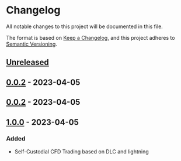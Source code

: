 # Changelog

All notable changes to this project will be documented in this file.

The format is based on [Keep a Changelog](https://keepachangelog.com/en/1.0.0/),
and this project adheres to [Semantic Versioning](https://semver.org/spec/v2.0.0.html).

## [Unreleased]

## [0.0.2] - 2023-04-05

## [0.0.2] - 2023-04-05

## [1.0.0] - 2023-04-05

### Added

- Self-Custodial CFD Trading based on DLC and lightning

[Unreleased]: https://github.com/holzeis/10101/compare/0.0.2...HEAD
[0.0.2]: https://github.com/holzeis/10101/compare/0.0.2...0.0.2
[0.0.2]: https://github.com/holzeis/10101/compare/1.0.0...0.0.2
[1.0.0]: https://github.com/holzeis/10101/compare/bb322388344a009b26ec509e234f8b9b69f6afc9...1.0.0
